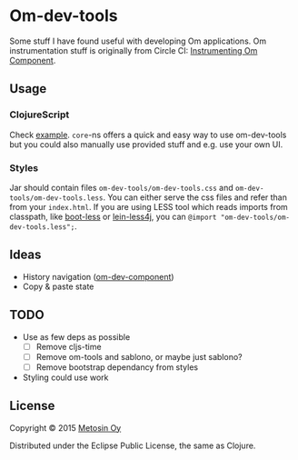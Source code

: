 # Om-dev-tools

Some stuff I have found useful with developing Om applications.
Om instrumentation stuff is originally from Circle CI: [Instrumenting
Om Component](https://dwwoelfel.github.io/instrumenting-om-components.html).

## Usage

### ClojureScript

Check [example](./example/src/cljs/example/main.cljs).
`core`-ns offers a quick and easy way to use om-dev-tools but you could
also manually use provided stuff and e.g. use your own UI.

### Styles

Jar should contain files `om-dev-tools/om-dev-tools.css` and `om-dev-tools/om-dev-tools.less`.
You can either serve the css files and refer than from your `index.html`.
If you are using LESS tool which reads imports from classpath,
like [boot-less](https://github.com/Deraen/boot-less)
or [lein-less4j](https://github.com/Deraen/lein-less4j),
you can `@import "om-dev-tools/om-dev-tools.less";`.

## Ideas

- History navigation ([om-dev-component](https://github.com/ioRekz/om-dev-component))
- Copy & paste state

## TODO

- Use as few deps as possible
  - [ ] Remove cljs-time
  - [ ] Remove om-tools and sablono, or maybe just sablono?
  - [ ] Remove bootstrap dependancy from styles
- Styling could use work

## License

Copyright © 2015 [Metosin Oy](http://www.metosin.fi)

Distributed under the Eclipse Public License, the same as Clojure.
